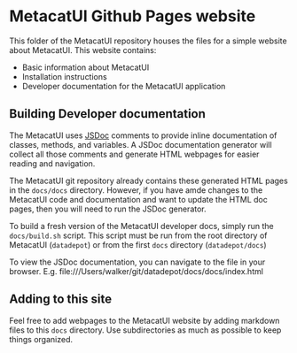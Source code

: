 # MetacatUI Github Pages website
This folder of the MetacatUI repository houses the files for a simple website about MetacatUI. This website contains:
- Basic information about MetacatUI
- Installation instructions
- Developer documentation for the MetacatUI application

## Building Developer documentation
The MetacatUI uses [JSDoc](https://github.com/jsdoc/jsdoc) comments to provide inline documentation of classes, methods, and variables. A JSDoc documentation generator will collect all those comments and generate HTML webpages for easier reading and navigation.

The MetacatUI git repository already contains these generated HTML pages in the `docs/docs` directory. However, if you have amde changes to the MetacatUI code and documentation and want to update the HTML doc pages, then you will need to run the JSDoc generator.

To build a fresh version of the MetacatUI developer docs, simply run the `docs/build.sh` script. This script must be run from the root directory of MetacatUI (`datadepot`) or from the first `docs` directory (`datadepot/docs`)

To view the JSDoc documentation, you can navigate to the file in your browser. E.g. file:///Users/walker/git/datadepot/docs/docs/index.html

## Adding to this site
Feel free to add webpages to the MetacatUI website by adding markdown files to this `docs` directory. Use subdirectories
as much as possible to keep things organized.
